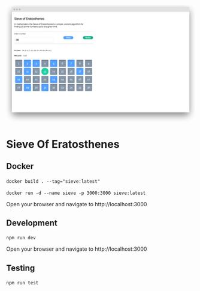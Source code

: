 ![Screenshot](/screenshot.png?raw=true "Screenshot")

# Sieve Of Eratosthenes

## Docker

`docker build . --tag="sieve:latest"`

`docker run -d --name sieve -p 3000:3000 sieve:latest`

Open your browser and navigate to http://localhost:3000

## Development

`npm run dev`

Open your browser and navigate to http://localhost:3000

## Testing

`npm run test`